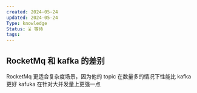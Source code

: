 ```yaml
---
created: 2024-05-24
updated: 2024-05-24
Type: knowledge
Status: ⌛️ 等待
tags:
---
```

##  RocketMq 和 kafka 的差别

RocketMq 更适合复杂度场景，因为他的 topic 在数量多的情况下性能比 kafka 更好
kafuka 在针对大并发量上更强一点